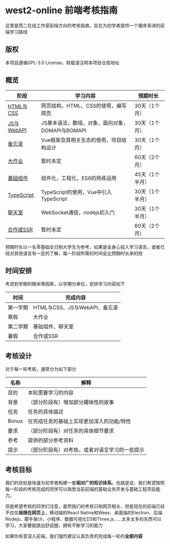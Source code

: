 # west2-online 前端考核指南

这里是西二在线工作室前端方向的考核指南，旨在为初学者提供一个循序渐进的前端学习路线

## 版权

本项目遵循GPL-3.0 License，转载请注明本项目仓库地址

## 概览
| 阶段     | 学习内容                                                     | 预期时长        |
| -------- | ------------------------------------------------------------ | --------------- |
| [HTML与CSS](docs/1-HTML与CSS.md) | 网页结构，HTML、CSS的使用，编写网页 | 30天（1个月）   |
| [JS与WebAPI](docs/2-JS与WebAPI.md) | JS基本语法，数组，对象，面向对象，DOMAPI与BOMAPI | 30天（1个月）   |
| [备忘录](docs/3-备忘录.md)   | Vue框架及其相关生态的使用，项目结构设计 | 30天（1个月）   |
| [大作业](docs/4-大作品.md)   | 暂时未定 | 60天（2个月）   |
| [基础组件](docs/5-基础组件.md)   | 组件化，工程化，ES6的熟练运用                           | 45天（1个半月） |
| [TypeScript](docs/6-TypeScript.md)   |   TypeScript的使用，Vue中引入TypeScript   | 30天（1个半月） |
| [聊天室](docs/7-聊天室.md)   | WebSocket通信，nodejs初入门       | 30天（1个半月） |
| [合作或SSR](docs/8-合作或SSR.md) | 暂时未定 | 60天（2个月）   |

预期时长以一名零基础全日制大学生为参考，如果是全身心投入学习语言，或者已经对其他语言有一定的了解，每一阶段所需的时间会比预期时长来的短

## 时间安排

考虑到学期的期末等因素，以学期为单位，安排学习内容如下

| 时间     | 完成内容                 |
| -------- | ------------------------ |
| 第一学期 | HTML与CSS、JS与WebAPI、备忘录       |
| 寒假     | 大作业                   |
| 第二学期 | 基础组件、聊天室 |
| 暑假     | 合作或SSR                     |

## 考核设计

对于每一轮考核，通常分为如下部分

| 名称  | 解释                                           |
| ----- | ---------------------------------------------- |
| 目的  | 本轮需要学习的内容                             |
| 背景  | （部分阶段有）增加部分趣味性的故事             |
| 任务  | 任务的具体描述                                 |
| Bonus | 在完成任务的基础上实现更加深入的功能/特性      |
| 要求  | （部分阶段有）对任务的具体细节要求             |
| 参考  | 提供的部分参考资料                             |
| 提示  | （部分阶段有）对考核，或者对语言学习的一些提示 |

## 考核目标

我们的目标是快速为初学者构建一套**相对广的知识体系**。也就是说，我们希望按照每一阶段的考核完成的同学可以熟悉当前前端的基础业务开发与基础工程项目能力。



但是希望考核的同学们注意，虽然我们的考核只和网页相关，但是现在的前端已经不仅仅**局限在网页上**，移动端的React Native和Weex、桌面端的Electron、后端Nodejs、脚手架cli、小程序、数据可视化D3和Three.js……太多太多的东西可以学习，大家要能跳出舒适圈，拥有不断学习的能力



如果你有意深入前端，我们强烈建议认真负责的完成每一轮的**全部内容**

